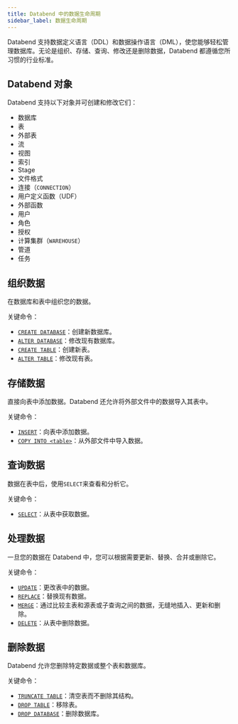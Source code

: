 ```yaml
---
title: Databend 中的数据生命周期
sidebar_label: 数据生命周期
---
```


Databend 支持数据定义语言（DDL）和数据操作语言（DML），使您能够轻松管理数据库。无论是组织、存储、查询、修改还是删除数据，Databend 都遵循您所习惯的行业标准。

## Databend 对象

Databend 支持以下对象并可创建和修改它们：

- 数据库
- 表
- 外部表
- 流
- 视图
- 索引
- Stage
- 文件格式
- 连接（`CONNECTION`）
- 用户定义函数（UDF）
- 外部函数
- 用户
- 角色
- 授权
- 计算集群（`WAREHOUSE`）
- 管道
- 任务

## 组织数据

在数据库和表中组织您的数据。

关键命令：

- [`CREATE DATABASE`](/sql/sql-commands/ddl/database/ddl-create-database)：创建新数据库。
- [`ALTER DATABASE`](/sql/sql-commands/ddl/database/ddl-alter-database)：修改现有数据库。
- [`CREATE TABLE`](/sql/sql-commands/ddl/table/ddl-create-table)：创建新表。
- [`ALTER TABLE`](/sql/sql-commands/ddl/table/alter-table-column)：修改现有表。

## 存储数据

直接向表中添加数据。Databend 还允许将外部文件中的数据导入其表中。

关键命令：

- [`INSERT`](/sql/sql-commands/dml/dml-insert)：向表中添加数据。
- [`COPY INTO <table>`](/sql/sql-commands/dml/dml-copy-into-table)：从外部文件中导入数据。

## 查询数据

数据在表中后，使用`SELECT`来查看和分析它。

关键命令：

- [`SELECT`](/sql/sql-commands/query-syntax/query-select)：从表中获取数据。

## 处理数据

一旦您的数据在 Databend 中，您可以根据需要更新、替换、合并或删除它。

关键命令：

- [`UPDATE`](/sql/sql-commands/dml/dml-update)：更改表中的数据。
- [`REPLACE`](/sql/sql-commands/dml/dml-replace)：替换现有数据。
- [`MERGE`](/sql/sql-commands/dml/dml-merge)：通过比较主表和源表或子查询之间的数据，无缝地插入、更新和删除。
- [`DELETE`](/sql/sql-commands/dml/dml-delete-from)：从表中删除数据。

## 删除数据

Databend 允许您删除特定数据或整个表和数据库。

关键命令：

- [`TRUNCATE TABLE`](/sql/sql-commands/ddl/table/ddl-truncate-table)：清空表而不删除其结构。
- [`DROP TABLE`](/sql/sql-commands/ddl/table/ddl-drop-table)：移除表。
- [`DROP DATABASE`](/sql/sql-commands/ddl/database/ddl-drop-database)：删除数据库。
